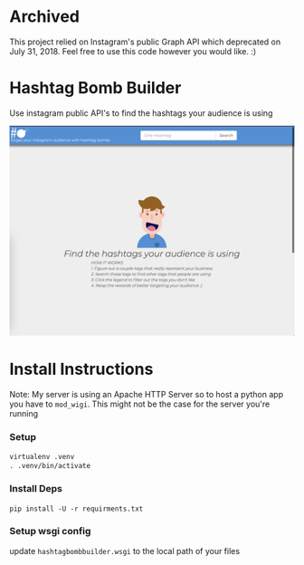# Archived

This project relied on Instagram's public Graph API which deprecated on July 31, 2018.  Feel free to use this code however you would like. :)

# Hashtag Bomb Builder

Use instagram public API's to find the hashtags your audience is using

![home](docs/images/index.png "Home")

# Install Instructions

Note: My server is using an Apache HTTP Server so to host a python app you have to `mod_wigi`. This might not be the case for the server you're running

### Setup
```
virtualenv .venv
. .venv/bin/activate
```

### Install Deps
```
pip install -U -r requirments.txt
```

### Setup wsgi config
update `hashtagbombbuilder.wsgi` to the local path of your files
<!--
### Download Driver
```
wget https://github.com/mozilla/geckodriver/releases/download/v0.19.1/geckodriver-v0.19.1-linux64.tar.gz
``` -->

<!-- ### Untar driver and add it to `/usr/local/bin` -->
